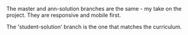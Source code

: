 The master and ann-solution branches are the same - my take on the project. They are responsive and mobile first.

The 'student-solution' branch is the one that matches the curriculum.
